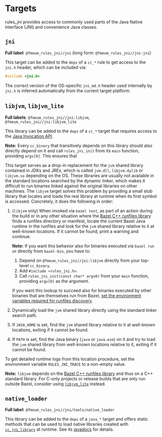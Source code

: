 # Targets

rules_jni provides access to commonly used parts of the Java Native Interface (JNI) and convenience Java classes.

## `jni`

**Full label**: `@fmeum_rules_jni//jni` (long form: `@fmeum_rules_jni//jni:jni`)

This target can be added to the `deps` of a `cc_*` rule to get access to the `jni.h` header, which can be included via:

```c
#include <jni.h>
```

The correct version of the OS-specific `jni_md.h` header used internally by `jni.h` is inferred automatically from the
current target platform.

## `libjvm`, `libjvm_lite`

**Full labels**: `@fmeum_rules_jni//jni:libjvm`, `@fmeum_rules_jni//jni:libjvm_lite`

This library can be added to the `deps` of a `cc_*` target that requires access to
the [Java Invocation API](https://docs.oracle.com/en/java/javase/17/docs/specs/jni/invocation.html).

**Note:** Every `cc_binary` that transitively depends on this library should also directly depend on it and call
`rules_jni_init` from its `main` function, providing `argv[0]`. This ensures that

This target serves as a drop-in replacement for the `jvm` shared library contained in JDKs and JREs, which is
called `jvm.dll`, `libjvm.dylib`
or `libjvm.so` depending on the OS. These libraries are usually not available in the standard locations searched by the
dynamic linker, which makes it difficult to run binaries linked against the original libraries on other machines.
The `libjvm` target solves this problem by providing a small stub library that locates and loads the real library at
runtime when its first symbol is accessed. Concretely, it does the following in order:

1. (`libjvm` only) When invoked via `bazel test`, as part of an action during the build or in any other situation where
   the [Bazel C++ runfiles library](https://github.com/bazelbuild/bazel/blob/master/tools/cpp/runfiles/runfiles_src.h)
   finds a runfiles directory or manifest, locate the current Bazel Java runtime in the runfiles and look for the `jvm`
   shared library relative to it at well-known locations. If it cannot be found, print a warning and continue.

   **Note:** If you want this behavior also for binaries executed via `bazel run` or directly from `bazel-bin`, you have
   to:

    1. Depend on `@fmeum_rules_jni//jni:libjvm` directly from your top-level `cc_binary`.
    2. Add `#include <rules_jni.h>`.
    3. Call `rules_jni_init(const char* argv0)` from your `main` function, providing `argv[0]` as the argument.
   
   If you want this lookup to succeed also for binaries executed by other binaries that are themselves run from Bazel,
   [set the environment variables required for runfiles discovery](https://github.com/bazelbuild/bazel/blob/e8a066e9e625a136363338d10f03ed14c26dedfa/tools/cpp/runfiles/runfiles_src.h#L58).

2. Dynamically load the `jvm` shared library directly using the standard linker search path.

3. If `JAVA_HOME` is set, find the `jvm` shared library relative to it at well-known locations, exiting if it cannot be
   found.

4. If `PATH` is set, find the Java binary (`java` or `java.exe`) on it and try to load the `jvm` shared library from
   well-known locations relative to it, exiting if it cannot be found.

To get detailed runtime logs from this location procedure, set the environment variable `RULES_JNI_TRACE` to a non-empty
value.

**Note:** `libjvm` depends on
the [Bazel C++ runfiles library](https://github.com/bazelbuild/bazel/blob/master/tools/cpp/runfiles/runfiles_src.h) and
thus on a C++ standard library. For C-only projects or release builds that are only run outside Bazel, consider
using [`libjvm_lite`](#libjvm_lite) instead.

## `native_loader`

**Full label**: `@fmeum_rules_jni//jni/tools/native_loader`

This library can be added to the `deps` of a `java_*` target and offers static methods that can be used to load native
libraries created with [`cc_jni_library`](rules.md#cc_jni_library) at runtime. See its
[javadocs](https://fmeum.github.io/rules_jni_javadocs/com/github/fmeum/rules_jni/RulesJni.html) for details.
